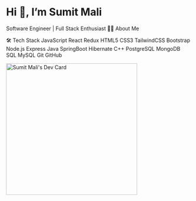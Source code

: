 <h1 align-text="center">Hi 👋, I’m Sumit Mali</h1>
Software Engineer | Full Stack Enthusiast
👩‍💻 About Me

🛠️ Tech Stack
JavaScript React Redux HTML5 CSS3 TailwindCSS Bootstrap Node.js Express Java SpringBoot Hibernate C++ PostgreSQL MongoDB SQL MySQL Git GitHub

<a href="https://app.daily.dev/skms_sumit"><img src="https://api.daily.dev/devcards/v2/AHPBQzlHMDt9mLVYwuDbc.png?r=a64&type=default" width="356" alt="Sumit Mali's Dev Card"/></a>
